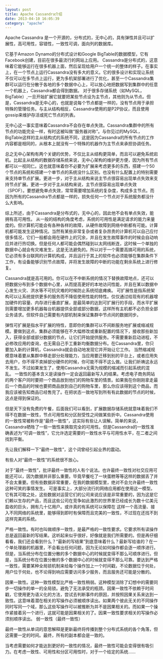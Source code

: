 ```yaml
---
layout: post
title: Apache Cassandra介绍
date: 2013-04-10 16:05:39
category: "apache"
---
```


Apache Cassandra 是一个开源的，分布式的，无中心的，具有弹性并且可以扩展性，高可用性，容错性，一致性可调，面向列的数据库。

它基于Amazon Dynamo的分布式设计和Google BigTable的数据模型，它有Facebook创建，目前在很多最流行的网站上应用。
Cassandra是分布式的，这意味着它能够运行在很多机器上面，然后呈现给用户一个统一的整体的样子。在事实上，在一个节点上运行Cassandra没有多大的意义。它的很多设计和实现让系统不仅可以在多节点上运行，更为多机架部署进行了优化，甚至一个Cassandra集群可以运行在分散于各地的多个数据中心上，可以放心地把数据写到集群中的任意一个机器上，Cassandra都会得到数据。
对于很多存储系统（如MySQL，BigTable）,一旦开始扩展它就要把某些节点设为主节点，其他则为从节点。但是，Cassandra是无中心的，也就是说每个节点都是一样的，没有节点用于承担特殊的管理任务。与主从结构相反，Cassandra使用的是P2P协议，而且使用gossip来维护存活或死亡节点的列表。

无中心这一事实意味着Cassandra不会存在单点失效。Cassandra集群中的所有节点的功能完全一样，有时这被叫做“服务器对称”。与你见过的MySQL，BigTable这样的主从结构式的系统不同，这是因为Cassandra的所有节点的工作内容都是相同的，从根本上就没有一个特殊的机器作为主节点来承担协调任务。

总之无中心架构有两个关键的优势，不仅比主从结构更简单，而且可以避免系统宕机。比起主从结构的数据存储系统来说，无中心架构的维护更方便，因为所有节点都可以一视同仁。这也就意味着你不必要为扩展来考虑更多的东西，搭建一个50个节点的系统和搭建一个单节点的系统没什么区别。也没有什么配置上的特别需要来支持单节点扩展。更进一步，对于主从结构来说主节点很容易出现单点失效来支持节点扩展。更进一步对于主从结构来说，主节点很容易出现单点失效（SPOF）。要想避免单点失效，常常需要增加系统的复杂度，构成多主节点。而因为所有的Cassandra节点都是一样的，损失任何一个节点对于系统服务都没什么大影响。
 
综上所述，由于Cassandra是分布式的，无中心的，因此他不会有单点失效，能拥有高可用性。
从一般的结构的角度考虑，系统的可用性是满足请求的能力来量度的。但计算机可能会有各种各样的故障，从硬件故障到网络中断都有可能。计算机都可能发生这种情况。当然有某些非常复杂或者复杂昂贵的计算机可以自己应付很多情况，它们一般都会用在硬件上的冗余，并且在发生故障事件的时候会自动响应并进行热切换。但是任何人都可能会偶然碰到以太网线断连，这时候一个单独的数据中心就会有灾难发生，这是无法避免的。所以对于一个需要高搞可用的系统，它必须有多台联网的计算机构成，并且运行于其上的软件也必须能够在集群条件下工作，有设备能够识别节点故障，并将发生故障的中断的功能在剩余系统上进行修复。

Cassandra就是高可用的。你可以在不中断系统的情况下替换故障地点，还可以把数据分布到多个数据中心里，从而提高更好的本地访问性能，并且在某以数据中心发生火灾、洪水等不可抗灾难的时候防止系统彻底瘫痪。
可扩展性是指系统架构可以让系统提供更多的服务而不降低使用性能的特性。仅仅通过给现有的机器增加硬件的容量、内存进行垂直扩展，是最简单的达到可扩展行的手段，而水平扩展则需要增加更多机器每台机器提供全部或部分数据，这样所有主机都不必负担全部业务请求。但软件自己需要有内部机制来保证集群中节点间的数据同步。

弹性可扩展是指水平扩展的特性，意即你的集群可以不间断服务地扩展或缩减规模。要做到这点，集群必须能够在不大幅修改或重新配置的情况下，接收那些新加入，获得全部或部分数据的节点，让它们开始提供服务。不需要重新启动进程，不必修改应用的查询，也无需自己手工重新均衡数据分布。在Cassandra里，你只要加入新的计算机，Cassandra就会自动地发现它并开始让它工作。
当然缩减规模意味着要从集群中移走部分处理能力，当应用要迁移到别的平台上，或者应用失去用户，你不得不卖掉部分硬件的时候，你可能不得不这么做。让我们祈祷这永远不发生。不过如果发生了，使用Cassandra无需为规模的缩减而引起系统的混乱。
一致性的基本含义是读操作一定会返回最新写入的结果。考虑电子商务网站的两个客户同时要把一个商品放到他们的购物车里的情景。如果我在你刚刚拿走最后一个商品的时候也要把商品放到自己的购物车里，那么你应该得到这个商品，而我应该被告知商品已经售完了。在把状态一致地写到所有有此数据的节点的时候，这点是得到保证的。

但是天下没有免费的午餐，后面我们可以看到，扩展数据存储系统就意味着我们不得不在数据一致性，节点可用性和分区耐受性之间做某些折中。Cassandra使用的一致性常被称作是“最终一致性”，这实际有些让人误解。简单的来说，Cassandra牺牲了一些一致性来换取完全的可用性。但是Cassandra的一致性准确表述为“可调一致性”，它允许选定需要的一致性水平与可用性水平，在二者之间找到平衡。

先让我们解释一下“最终一致性”，这个词曾经引起业界的震动。

有些人对“最终一致性”的系统很不放心。

对于“最终一致性”，批评最终一致性的人有个说法。也许最终一致性对社交应用可能还可以，因为数据并非那么重要。毕竟早餐吃了一块蛋糕等等这样的数据丢了并不会太重要。但有些数据非常重要，在我的数据模型里，绝对不会允许最终一致性这种可笑的事情发生。
可是事实上，大部分流行的网络应用都在使用这一模型。它有其可取之处，这些数据对运营它们的公司来说应该是非常重要的，因为这是它们赖以生存的产品，而且这些公司在竞争如此激烈的世界里已经成长为数十亿美元盈收的巨头，拥有几十亿用户。或许真的有系统可以保障在 这样一个高流量、接入不同网络的系统里，能够得到即时有保障而且完美的一致性，不过现在还找不到这样完美的系统。

严格一致性。有时也叫做顺序一致性，是最严格的一致性要求。它要求所有读操作总是返回最新的写结果。这听起来似乎很好，好像就是我们所需要的。但是再仔细看看，我们还会看到什么？“最新的写结果”到底意味着什么？最新写给谁的？在一个单处理器的机器里，不会看出任何问题，因为无论如何操作都会逐一顺序进行。但是，当系统分布在位置分散的多个数据中心的时候就变得不那么可顺序进行。但是，当系统分布在位置分散的多个数据中心的时候就变得不那么可靠。要达到严格一致性，需要某种全局锁机制来给每个操作加上一个时间戳，不论数据位于何处，用户位于何处，也不论得到响应需要访问多少服务，而且服务还可能是分散的。

因果一致性。这种一致性模型比严格一致性稍弱。这种模型消除了幻想中的需要同步一切操作的单一的全局锁。避免了无法承受的瓶颈。因果一致性不依赖于时间戳，它使用更为语义化的方法，尝试去判断事件的原因，并按照因果关系来达到一致性。这意味着潜在相关的写操作必须被顺序读出。如果两个彼此无关的不同操作同时写同一个域，那么这些写操作可以被推断为并不是因果相关的。而如果一个操作紧接着另一个进行，这就可能是因果相关的了。因果一致性要求相关的写操作必须别顺序读出。
弱一致性（最终一致性）

最终一致性从单词的意思解释是更新最终将传播到整个分布式系统的各个角落，但这需要一定的时间。最终，所有的副本都会是一致的。

当考虑需要如何才能达到更好的一致性的情况，最终一致性可能会变得很有吸引力。在考虑一致性、可用性和分区可用性时，对于一个给定的系统......
